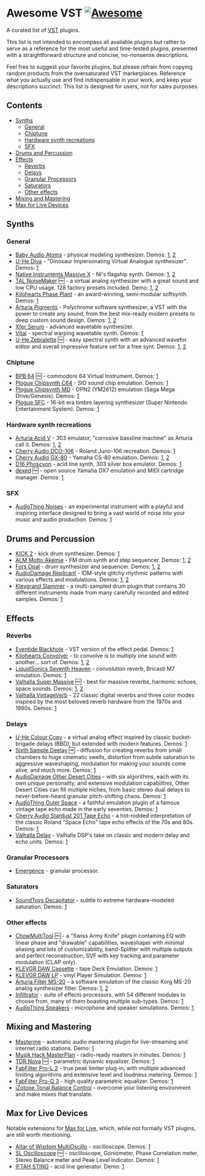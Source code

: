 # Awesome VST [![Awesome](https://awesome.re/badge.svg)](https://awesome.re)

A curated list of [VST](https://en.wikipedia.org/wiki/Virtual_Studio_Technology) plugins.

This list is not intended to encompass all available plugins but rather to serve as a reference for the most useful and time-tested plugins, presented with a straightforward structure and concise, no-nonsense descriptions.

Feel free to suggest your favorite plugins, but please refrain from copying random products from the oversaturated VST marketplaces. Reference what you actually use and find indispensable in your work, and keep your descriptions succinct. This list is designed for users, not for sales purposes.

## Contents

<!-- START doctoc generated TOC please keep comment here to allow auto update -->
<!-- DON'T EDIT THIS SECTION, INSTEAD RE-RUN doctoc TO UPDATE -->

- [Synths](#synths)
  - [General](#general)
  - [Chiptune](#chiptune)
  - [Hardware synth recreations](#hardware-synth-recreations)
  - [SFX](#sfx)
- [Drums and Percussion](#drums-and-percussion)
- [Effects](#effects)
  - [Reverbs](#reverbs)
  - [Delays](#delays)
  - [Granular Processors](#granular-processors)
  - [Saturators](#saturators)
  - [Other effects](#other-effects)
- [Mixing and Mastering](#mixing-and-mastering)
- [Max for Live Devices](#max-for-live-devices)

<!-- END doctoc generated TOC please keep comment here to allow auto update -->

## Synths

### General

- [Baby Audio Atoms](https://babyaud.io/atoms) - physical modeling synthesizer. Demos: [1](https://youtu.be/z57s9xPYUX0), [2](https://youtu.be/t9V_othnsPw)
- [U-He Diva](https://u-he.com/products/diva/) - "Dinosaur Impersonating Virtual Analogue synthesizer". Demos: [1](https://youtu.be/-PO84tYA6mA)
- [Native Instruments Massive X](https://www.native-instruments.com/en/products/komplete/synths/massive-x/) - NI's flagship synth. Demos: [1](https://youtu.be/T4mfM73egsQ?si=rXQvDt2U8aznFgBo), [2](https://youtu.be/BYzagFV0eLM)
- [TAL NoiseMaker](https://tal-software.com/products/tal-noisemaker) 🆓 - a virtual analog synthesizer with a great sound and low CPU usage. 128 factory presets included. Demo: [1](https://youtu.be/caw0PO31etA), [2](https://youtu.be/ZoMsXVFoAno)
- [Kilohearts Phase Plant](https://kilohearts.com/products/phase_plant) - an award-winning, semi-modular softsynth. Demos: [1](https://youtu.be/-GvapBwcUDI)
- [Arturia Pigments](https://www.arturia.com/products/software-instruments/pigments/overview) - Polychrome software synthesizer, a VST with the power to create any sound, from the best mix-ready modern presets to deep custom sound design. Demos: [1](https://youtu.be/fdkc8bnMUhY), [2](https://youtu.be/JUxs2JzJOio)
- [Xfer Serum](https://xferrecords.com/products/serum/) - advanced wavetable synthesizer.
- [Vital](https://vital.audio/) - spectral warping wavetable synth. Demos: [1](https://youtu.be/7kNvSXxZrs4)
- [U-He Zebralette](https://u-he.com/products/zebralette/) 🆓 - easy spectral synth with an advanced wavefor editor and overall impressive feature set for a free synt. Demos: [1](https://youtu.be/G4HCHQteJlk), [2](https://youtu.be/gnevghILe8o)

### Chiptune

- [BPB 64](https://app.gumroad.com/d/bad87a6ced5edb7ca829cd6f8d006e2d) 🆓 - commodore 64 Virtual Instrument. Demos: [1](https://www.youtube.com/watch?v=5c6mQljB8MM)
- [Plogue Chipsynth C64](https://www.plogue.com/products/chipsynth-c64.html) - SID sound chip emulation. Demos: [1](https://youtu.be/I0XxqbbT5qA)
- [Plogue Chipsynth MD](https://www.plogue.com/products/chipsynth-md.html) - OPN2 (YM2612) emulation (Sega Mega Drive/Genesis). Demos: [1](https://youtu.be/HYD83w5hr_s)
- [Plogue SFC](https://www.plogue.com/products/chipsynth-sfc.html) - 16-bit era timbre layering synthesizer (Super Nintendo Entertainment System). Demos: [1](https://youtu.be/wizYHoVxp4k)

### Hardware synth recreations

- [Arturia Acid V](https://www.arturia.com/products/software-instruments/acid-v/overview) - 303 emulator, "corrosive bassline machine" as Arturia call it. Demos: [1](https://www.youtube.com/live/SzK9h2quTKo), [2](https://youtu.be/WmFIDpPmba4)
- [Cherry Audio DCO-106](https://cherryaudio.com/products/dco-106) - Roland Juno-106 recreation. Demos: [1](https://youtu.be/QPzn3kkHcI0)
- [Cherry Audio GX-80](https://cherryaudio.com/products/gx-80) - Yamaha CS-80 emulation. Demos: [1](https://youtu.be/5h-oki0UOFg), [2](https://youtu.be/MVJoT--Ix_w)
- [D16 Phoscyon](https://d16.pl/phoscyon) - acid line synth, 303 silver box emulator. Demos: [1](https://youtu.be/_XRoT-FdqjU)
- [dexed](https://asb2m10.github.io/dexed/) 🆓 - open source Yamaha DX7 emulation and MIDI cartridge manager. Demos: [1](https://youtu.be/wSs1-020nNY)

### SFX

- [AudioThing Noises](https://www.audiothing.net/instruments/noises/) - an experimental instrument with a playful and inspiring interface designed to bring a vast world of noise into your music and audio production. Demos: [1](https://youtu.be/Nh8QxkOAokw)

## Drums and Percussion

- [KICK 2](https://www.sonicacademy.com/products/kick-2) - kick drum synthesizer. Demos: [1](https://youtu.be/lvHjh2AWe8Y)
- [ALM Motto Akemie](https://busycircuits.com/motto-akemie/) - FM drum synth and step sequencer. Demos: [1](https://youtu.be/42QbIRc43u8), [2](https://youtu.be/vr8r9NlSnHE)
- [Fors Opal](https://fors.fm/opal) - drum synthesizer and sequencer. Demos: [1](https://youtu.be/87OGkyDBjvI), [2](https://youtu.be/kcuIYAj3y-E)
- [AudioDamage Replicant](https://www.audiodamage.com/products/ad056-replicant-3) - IDM-style glitchy rhythmic patterns with various effects and modulations. Demos: [1](https://youtu.be/yWPyRSURYFQ), [2](https://www.youtube.com/@d16group)
- [Klevgrand Slammer](https://klevgrand.se/products/slammer) - a multi-sampled drum plugin that contains 30 different instruments made from many carefully recorded and edited samples. Demos: [1](https://youtu.be/OVVxTH1pseU?si=AEhozygV04OMTOwl)

## Effects

### Reverbs

- [Eventide Blackhole](https://www.eventideaudio.com/plug-ins/blackhole/) - VST version of the effect pedal. Demos: [1](https://youtu.be/uxhrvO1imJs)
- [Kilohearts Convolver](https://kilohearts.com/products/convolver) - to convolve is to multiply one sound with another... sort of. Demos: [1](https://youtu.be/VwWJTDzW-mQ), [2](https://youtu.be/uvMKOkkCwBU)
- [LiquidSonics Seventh Heaven](https://www.liquidsonics.com/software/seventh-heaven/) - convolution reverb, Bricasti M7 emulation. Demos: [1](https://youtu.be/gzjxnSW_7nM?si=hTUNgzqMRVEl1exj)
- [Valhalla Super Massive](https://valhalladsp.com/shop/reverb/valhalla-supermassive/) 🆓 - best for massive reverbs, harmonic echoes, space sounds. Demos: [1](https://youtu.be/O0ItJOb_T34), [2](https://youtu.be/cdu6AH2VJWU)
- [Valhalla VintageVerb](https://valhalladsp.com/shop/reverb/valhalla-vintage-verb/) - 22 classic digital reverbs and three color modes inspired by the most beloved reverb hardware from the 1970s and 1980s. Demos: [1](https://youtu.be/L0z7u4j3Jfg)

### Delays

- [U-He Colour Copy](https://u-he.com/products/colourcopy/) - a virtual analog effect inspired by classic bucket-brigade delays (BBD), but extended with modern features. Demos: [1](https://youtu.be/4RBb4BfaHXw)
- [Sixth Sample Deelay](https://sixthsample.com/deelay/) 🆓 - diffusion for creating reverbs from small chambers to huge cinematic swells, distortion from subtle saturation to aggressive waveshaping, modulation for making your sounds come alive, and much more. Demos: [1](https://youtu.be/fjdps2evVlw)
- [AudioDamage Other Desert Cities](https://www.audiodamage.com/collections/software/products/ad054-other-desert-cities) - with six algorithms, each with its own unique personality, and extensive modulation capabilities, Other Desert Cities can fill multiple niches, from basic stereo dual delays to never-before-heard granular pitch-shifting chaos. Demos: [1](https://youtu.be/eX4LPBi5Zd4)
- [AudioThing Outer Space](https://www.audiothing.net/effects/outer-space/) - a faithful emulation plugin of a famous vintage tape echo made in the early seventies. Demos: [1](https://youtu.be/xv5Up5LLxMI)
- [Cherry Audio Stardust 201 Tape Echo](https://cherryaudio.com/products/stardust-201) - a hot-rodded interpretation of the classic Roland "Space Echo" tape echo effects of the 70s and 80s. Demos: [1](https://youtu.be/IkNWnYxYER8)
- [Valhalla Delay](https://valhalladsp.com/shop/delay/valhalladelay/) - Valhalla DSP's take on classic and modern delay and echo units. Demos: [1](https://youtu.be/1pDVayo9GWc)

### Granular Processors

- [Emergence](https://daniel-gergely.itch.io/emergence) - granular processor.

### Saturators

- [SoundToys Decapitator](https://www.soundtoys.com/product/decapitator/) - subtle to extreme hardware-modeled saturation. Demos: [1](https://youtu.be/N0B-4rz2HTs)

### Other effects

- [ChowMultiTool](https://chowdsp.com/products.html) 🆓 - a "Swiss Army Knife" plugin containing EQ with linear phase and "drawable" capabilities, waveshaper with minimal aliasing and lots of customizability, band-Splitter with multiple outputs and perfect reconstruction, SVF with key tracking and parameter modulation (CLAP only).
- [KLEVGR DAW Cassette](https://klevgrand.com/products/dawcassette) - tape Deck Emulation. Demos: [1](https://youtu.be/2Zu_OuAUPTo)
- [KLEVGR DAW LP](https://klevgrand.com/products/dawlp) - vinyl Player Simulation. Demos: [1](https://youtu.be/tzgKTfmFzEo)
- [Arturia Filter MS-20](https://www.arturia.com/products/software-effects/filter-ms-20/overview) - a software emulation of the classic Korg MS-20 analog synthesizer filter. Demos: [1](https://youtu.be/-V9m3iPLGI0), [2](https://youtu.be/-gXgonwwjj0)
- [Infiltrator](https://deviousmachines.com/product/infiltrator/) - suite of effects processors, with 54 different modules to choose from, many of them boasting multiple sub-types. Demos: [1](https://youtu.be/EKNqcRs24dc)
- [AudioThing Speakers](https://www.audiothing.net/effects/speakers/) - microphone and speaker simulations. Demos: [1](https://youtu.be/-B-WS1xN0I0)

## Mixing and Mastering

- [Masterme](https://github.com/trummerschlunk/master_me) - automatic audio mastering plugin for live-streaming and internet radio stations. Demo: [1](https://www.youtube.com/shorts/hIegFZ4LJMs)
- [Musik Hack MasterPlan](https://www.musikhack.com/) - radio-ready masters in minutes. Demos: [1](https://youtu.be/h2O4svLRgjI)
- [TDR Nova](https://www.tokyodawn.net/tdr-nova/) 🆓 - parametric dynamic equalizer. Demos: [1](https://youtu.be/1CHFv4mWQYM)
- [FabFilter Pro-L 2](https://www.fabfilter.com/products/pro-l-2-limiter-plug-in) - true peak limiter plug-in, with multiple advanced limiting algorithms and extensive level and loudness metering. Demos: [1](https://youtu.be/oMJeWXtJODc)
- [FabFilter Pro-Q 3](https://www.fabfilter.com/products/pro-q-3-equalizer-plug-in) - high quality parametric equalizer. Demos: [1](https://youtu.be/IDMrLQGd21w)
- [iZotope Tonal Balance Control](https://www.izotope.com/en/products/tonal-balance-control-2.html) - overcome your listening environment and make mixes that translate.

## Max for Live Devices

Notable extensions for [Max for Live](https://www.ableton.com/en/live/max-for-live/), which, while not formally VST plugins, are still worth mentioning.

- [Altar of Wisdom MultiOscillo](https://altarofwisdom.gumroad.com/l/multioscillo) - oscilloscope. Demos: [1](https://youtu.be/OmbAe6leINU)
- [SL Oscilloscope](https://searchlife.gumroad.com/l/sl-oscilloscope) 🆓 - oscilloscope, Goniometer, Phase Correlation meter, Stereo Balance meter and Peak Level indicator. Demos: [1](https://youtu.be/0qAzO6tQvoA)
- [IFTAH STING](https://maxforlive.com/library/device/8357/sting-by-iftah-a-really-nice-acid-line-generator) - acid line generator. Demo: [1](https://youtu.be/ywF4SFfwKs8)
